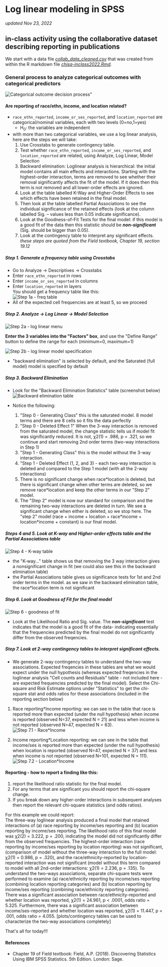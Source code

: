 # Log linear modeling in SPSS  
*updated Nov 23, 2022*  

## in-class activity using the collaborative dataset describing reporting in publications  

We start with a data file *[collab\_data\_cleaned.csv](../data/collab_data_cleaned.csv)* that was created from within the R markdown file *[chisq-inclass2022.Rmd](../data/chisq-inclass2022.Rmd)*.  

### General process to analyze categorical outcomes with categorical predictors  
![Categorical outcome decision process](../images/categorical-process.png)"

#### Are reporting of race/ethn, income, and location related?    

- `race_ethn_reported`, `income_or_ses_reported`, and `location_reported` are categorical/nominal variables, each with two levels (0=no,1=yes)
    - H<sub>0</sub>: the variables are independent  
- with more than two categorical variables, we use a log linear analysis, here are the steps we will take:  
    1. Use Crosstabs to generate contingency table.  
    2. Test whether `race_ethn_reported`, `income_or_ses_reported`, and `location_reported` are related, using Analyze, Log Linear, Model Selection  
    3. Backward elimination: Loglinear analysis is hierarchical: the initial model contains all main effects and interactions. 
Starting with the highest-order interaction, terms are removed to see whether their removal significantly affects the fit of the model. If it does then this term is not removed and all lower-order effects are ignored.  
    4. Look at the table labelled K-Way and Higher-Order Effects to see which effects have been retained in the final model.  
    5. Then look at the table labelled Partial Associations to see the individual significance of the retained effects (look at the column labelled Sig. – values less than 0.05 indicate significance).  
    6. Look at the Goodness-of-Fit Tests for the final model: if this model is a good fit of the data then this statistic should be ***non-significant*** (Sig. should be bigger than 0.05).  
    7. Look at the contingency table to interpret any significant effects.  
*these steps are quoted from the Field textbook, Chapter 19, section 19.12*   

##### Step 1. Generate a frequency table using Crosstabs  
- Go to Analyze -> Descriptives -> Crosstabs  
- Enter `race_ethn_reported` in rows  
- Enter `income_or_ses_reported` in columns  
- Enter `location_reported` in layers  
You should get a frequency table like this:  
![Step 1a - freq table](../images/step1a.png)  
- All of the expected cell frequencies are at least 5, so we proceed  

##### Step 2. Analyze -> Log Linear -> Model Selection  

![Step 2a - log linear menu](../images/step2a.png)  

**Enter the 3 variables into the "Factors" box**, and use the "Define Range" button to define the range for each (minimum=0, maximum=1) 

![Step 2b - log linear model specification](../images/step2b.png)  

- "backward elimination" is selected by default, and the Saturated (full model) model is specified by default  

##### Step 3. Backward Elimination  
- Look for the "Backward Elimination Statistics" table (screenshot below)  
![Backward elimination table](../images/step3a.png)  

- Notice the following:  
    1. "Step 0 - Generating Class" this is the saturated model. 8 model terms and there are 8 cells so it fits the data perfectly  
    2. "Step 0 - Deleted Effect 1" When the 3-way interaction is removed from the saturated model, the change statistic tells us if model fit was significantly reduced. It is not, χ2(1) = .986, p = .321, so we continue and start removing 2nd order terms (two-way interactions in Step 1)  
    3. "Step 1 - Generating Class" this is the model without the 3-way interaction.  
    4. "Step 1 - Deleted Effect (1, 2, and 3) - each two-way interaction is deleted and compared to the Step 1 model (with all the 2-way interactions)  
    5. There is no significant change when race\*location is deleted, but there is significant change when other terms are deleted, so we remove race\*location and keep the other terms in our "Step 2" model.  
    6. The "Step 2" model is now our standard for comparison and the remaining two-way interactions are deleted in turn. We see a significant change when either is deleted, so we stop here. The "step 2" model (race + income + location + race\*income + location\*income + constant) is our final model.  

##### Steps 4 and 5. Look at K-way and Higher-order effects table and the Partial Associations table   

![Step 4 - K-way table](../images/step4a.png)  

- the "K-way..." table shows us that removing the 3 way interaction gives a nonsignificant change in fit (we could also see this in the backward elimination table)  
- the Partial Associations table gives us significance tests for 1st and 2nd order terms in the model. as we saw in the backward elimination table, the race\*location term is not significant  

##### Step 6. Look at Goodness of Fit for the final model  

![Step 6 - goodness of fit](../images/step6a.png)  

- Look at the Likelihood Ratio and Sig. value. The ***non-significant*** test indicates that the model is a good fit of the data- indicating essentially that the frequencies predicted by the final model do not significantly differ from the observed freqencies.  

##### Step 7. Look at 2-way contingency tables to interpret significant effects.  
- We generate 2-way contingency tables to understand the two-way associations. Expected freqencies in these tables are what we would expect under the null hypothesis (whereas expected freqencies in the loglinear analysis "Cell counts and Residuals" table - not included here - are expected frequencies predicted by the final model). Select the Chi-square and Risk Estimate options under "Statistics" to get the chi-square stat and odds ratios for these associations (included in the reporting section below)  

1. Race reporting\*Income reporting: we can see in the table that race is reported more than expected (under the null hypothesis) when income is reported (observed N=37, expected N = 21) and less when income is not reported (observed N=47, expected N = 63).  
![Step 7.1 - Race*Income](../images/step7a.png)  

2. Income reporting\*Location reporting: we can see in the table that income/ses is reported more than expected (under the null hypothesis) when location is reported (observed N=47, expected N = 37) and less when income is not reported (observed N=101, expected N = 111).  
![Step 7.2 - Location*Income](../images/step7b.png)  

#### Reporting - how to report a finding like this:  
1. report the likelihood ratio statistic for the final
model. 
2. For any terms that are significant you should report the chi-square change. 
3. If you break down any higher-order interactions in subsequent analyses then report the relevant chi-square statistics (and odds ratios). 

For this example we could report:  
The three-way loglinear analysis produced a final model that retained interactions of (a) race reporting by income/ses reporting and (b) location reporting by income/ses reporting. The likelihood ratio of this final model was χ2(2) = 3.222, p = .200, indicating the model did not significantly differ from the observed frequencies. The highest-order interaction (race reporting by income/ses reporting by location reporting) was not significant, (comparison of model without the three-way interaction to the full model: χ2(1) = 0.986, p = .320), and the race/ethnicity-reported by location-reported interaction was not significant (model without this term compared to model with all 2nd-order interactions: χ2(1) = 2.236, p = .135). To understand the two-ways associations, separate chi-square tests were performed to examine (a) race/ethnicity reporting by income/ses reporting (combining location reporting categories) and (b) location reporting by income/ses reporting (combining race/ethnicity reporting categories). There was a significant association between race/ethnicity-reported and whether location was reported, χ2(1) = 24.961, p < .0001, odds ratio = 5.325. Furthermore, there was a significant association between income/ses-reported and whether location was reported, χ2(1) = 11.447, p = .001, odds ratio = 4.055. [plots/contingency tables can be used to characterize the two-way associations completely]    

That's all for today!!!  


#### References  
- Chapter 19 of Field textbook: Field, A.P. (2018). Discovering Statistics Using IBM SPSS Statistics. 5th Edition. London: Sage.   







 

